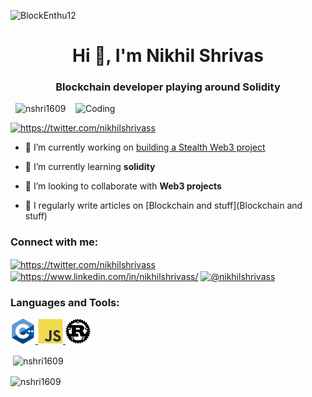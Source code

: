 ![BlockEnthu12](https://github.com/nshri1609/NikhilShrivas/assets/87777902/dc1e019b-7acf-45ae-ac7c-ebd323af2532)
<h1 align="center">Hi 👋, I'm Nikhil Shrivas</h1>
<h3 align="center">Blockchain developer playing around Solidity</h3> <img align="right" alt="Coding" width="400"  src=“ https://www.google.com/search?rlz=1C5CHFA_enIN980IN980&sxsrf=APwXEdd_2CJLjZH-RBp0Vhdch2orqbiCsA:1687004262986&q=animated+ethereum+gif&tbm=isch&sa=X&ved=2ahUKEwj_s9HOpMr_AhUSxDgGHTwLD3kQ0pQJegQIDBAB&biw=1440&bih=725&dpr=2#imgrc=VdS3OGODV0rXJM”

<p align="left"> <img src="https://komarev.com/ghpvc/?username=nshri1609&label=Profile%20views&color=0e75b6&style=flat" alt="nshri1609" /> </p>

<p align="left"> <a href="https://twitter.com/https://twitter.com/nikhilshrivass" target="blank"><img src="https://img.shields.io/twitter/follow/https://twitter.com/nikhilshrivass?logo=twitter&style=for-the-badge" alt="https://twitter.com/nikhilshrivass" /></a> </p>

- 🔭 I’m currently working on [building a Stealth Web3 project](https://www.blockenthu.com/)

- 🌱 I’m currently learning **solidity**

- 👯 I’m looking to collaborate with **Web3 projects**

- 📝 I regularly write articles on [Blockchain and stuff](Blockchain and stuff)

<h3 align="left">Connect with me:</h3>
<p align="left">
<a href="https://twitter.com/https://twitter.com/nikhilshrivass" target="blank"><img align="center" src="https://raw.githubusercontent.com/rahuldkjain/github-profile-readme-generator/master/src/images/icons/Social/twitter.svg" alt="https://twitter.com/nikhilshrivass" height="30" width="40" /></a>
<a href="https://linkedin.com/in/https://www.linkedin.com/in/nikhilshrivass/" target="blank"><img align="center" src="https://raw.githubusercontent.com/rahuldkjain/github-profile-readme-generator/master/src/images/icons/Social/linked-in-alt.svg" alt="https://www.linkedin.com/in/nikhilshrivass/" height="30" width="40" /></a>
<a href="https://medium.com/@nikhilshrivass" target="blank"><img align="center" src="https://raw.githubusercontent.com/rahuldkjain/github-profile-readme-generator/master/src/images/icons/Social/medium.svg" alt="@nikhilshrivass" height="30" width="40" /></a>
</p>

<h3 align="left">Languages and Tools:</h3>
<p align="left"> <a href="https://www.w3schools.com/cpp/" target="_blank" rel="noreferrer"> <img src="https://raw.githubusercontent.com/devicons/devicon/master/icons/cplusplus/cplusplus-original.svg" alt="cplusplus" width="40" height="40"/> </a> <a href="https://developer.mozilla.org/en-US/docs/Web/JavaScript" target="_blank" rel="noreferrer"> <img src="https://raw.githubusercontent.com/devicons/devicon/master/icons/javascript/javascript-original.svg" alt="javascript" width="40" height="40"/> </a> <a href="https://www.rust-lang.org" target="_blank" rel="noreferrer"> <img src="https://raw.githubusercontent.com/devicons/devicon/master/icons/rust/rust-plain.svg" alt="rust" width="40" height="40"/> </a> </p>

<p>&nbsp;<img align="center" src="https://github-readme-stats.vercel.app/api?username=nshri1609&show_icons=true&locale=en" alt="nshri1609" /></p>

<p><img align="center" src="https://github-readme-streak-stats.herokuapp.com/?user=nshri1609&" alt="nshri1609" /></p>
